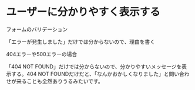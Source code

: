 # ユーザーに分かりやすく表示する

フォームのバリデーション

「エラーが発生しました」だけでは分からないので、理由を書く

404エラーや500エラーの場合

「404 NOT FOUND」だけでは分からないので、分かりやすいメッセージを表示する。404 NOT FOUNDだけだと、「なんかおかしくなりました」と問い合わせが来ることも全然ありうるみたいです。
